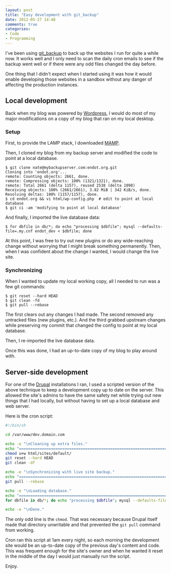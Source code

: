 ```yaml
---
layout: post
title: "Easy development with git_backup"
date: 2012-05-27 14:48
comments: true
categories: 
- Code
- Programming
---
```


I've been using [git_backup](/2009/09/27/git_backup-pl-a-simple-script-to-backup-with-git/) to back up the websites I run for quite a while now.  It works well and I only need to scan the daily cron emails to see if the backup went well or if there were any odd files changed the day before.

One thing that I didn't expect when I started using it was how it would enable developing those websites in a sandbox without any danger of affecting the production instances.

## Local development

Back when my blog was powered by [Wordpress](http://wordpress.org/), I would do most of my major modifications on a copy of my blog that ran on my local desktop.

### Setup

First, to provide the LAMP stack, I downloaded [MAMP](http://www.mamp.info/en/index.html).

Then, I cloned my blog from my backup server and modified the code to point at a local database.

``` plain
$ git clone nate@mybackupserver.com:endot.org.git
Cloning into 'endot.org'...
remote: Counting objects: 2661, done.
remote: Compressing objects: 100% (1321/1321), done.
remote: Total 2661 (delta 1157), reused 2538 (delta 1098)
Receiving objects: 100% (2661/2661), 3.82 MiB | 342 KiB/s, done.
Resolving deltas: 100% (1157/1157), done.
$ cd endot.org && vi html/wp-config.php  # edit to point at local database
$ git ci -am 'modifying to point at local database'
```

And finally, I imported the live database data:

``` plain
$ for dbfile in db/*; do echo "processing $dbfile"; mysql --defaults-file=.my.cnf endot_dev < $dbfile; done
```

At this point, I was free to try out new plugins or do any wide-reaching change without worrying that I might break something permanently.  Then, when I was confident about the change I wanted, I would change the live site.

### Synchronizing

When I wanted to update my local working copy, all I needed to run was a few git commands:

``` plain
$ git reset --hard HEAD
$ git clean -fd
$ git pull --rebase
```

The first clears out any changes I had made.  The second removed any untracked files (new plugins, etc.).  And the third grabbed upstream changes while preserving my commit that changed the config to point at my local database.

Then, I re-imported the live database data.

Once this was done, I had an up-to-date copy of my blog to play around with.

## Server-side development

For one of the [Drupal](http://drupal.org/) installations I ran, I used a scripted version of the above technique to keep a development copy up to date on the server.  This allowed the site's admins to have the same safety net while trying out new things that I had locally, but without having to set up a local database and web server.

Here is the cron script:

``` sh
#!/bin/sh

cd /var/www/dev.domain.com

echo -e "\nCleaning up extra files."
echo "=================================================================================="
chmod u+w html/sites/default/
git reset --hard HEAD
git clean -df

echo -e "\nSynchronizing with live site backup."
echo "=================================================================================="
git pull --rebase

echo -e "\nLoading database."
echo "=================================================================================="
for dbfile in db/*; do echo "processing $dbfile"; mysql --defaults-file=/root/.my.cnf site_dev < $dbfile; done

echo -e "\nDone."
```

The only odd line is the `chmod`.  That was necessary because Drupal itself made that directory unwritable and that prevented the `git pull` command from working.

Cron ran this script at 1am every night, so each morning the development site would be an up-to-date copy of the previous day's content and code.  This was frequent enough for the site's owner and when he wanted it reset in the middle of the day I would just manually run the script.

Enjoy.
